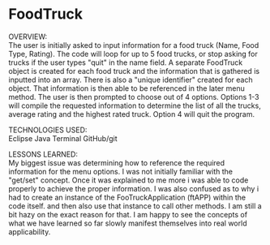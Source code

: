 # FoodTruck

OVERVIEW:                                                                                                     
The user is initially asked to input information for a food truck (Name, Food Type, Rating).
The code will loop for up to 5 food trucks, or stop asking for trucks if the user types "quit" in the
name field.
A separate FoodTruck object is created for each food truck and the information that is gathered is inputted into an array. There is also a "unique identifier" created for each object. That information is then able to be referenced in the later menu method. The user is then prompted to choose out of 4 options. Options 1-3 will compile the requested information to determine the list of all the trucks, average rating and the highest rated truck. Option 4 will quit the program.

TECHNOLOGIES USED:                                                                                           
Eclipse
Java
Terminal
GitHub/git

LESSONS LEARNED:                                                                                             
My biggest issue was determining how to reference the required information for the menu options. I was not initially familiar with the "get/set" concept. Once it was explained to me more i was able to code properly to achieve the proper information.
I was also confused as to why i had to create an instance of the FooTruckApplication (ftAPP) within the code itself.  and then also use that instance to call other methods. I am still a bit hazy on the exact reason for that.
I am happy to see the concepts of what we have learned so far slowly manifest themselves into real world applicability.  
